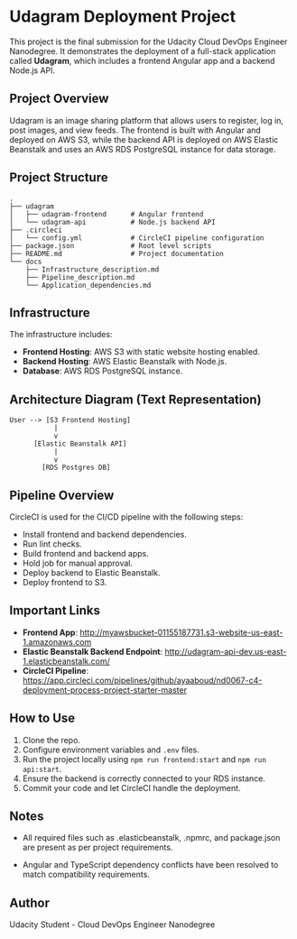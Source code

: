 <!-- # Hosting a Full-Stack Application

### **You can use you own project completed in previous courses or use the provided Udagram app for completing this final project.**

---

In this project you will learn how to take a newly developed Full-Stack application built for a retailer and deploy it to a cloud service provider so that it is available to customers. You will use the aws console to start and configure the services the application needs such as a database to store product information and a web server allowing the site to be discovered by potential customers. You will modify your package.json scripts and replace hard coded secrets with environment variables in your code.

After the initial setup, you will learn to interact with the services you started on aws and will deploy manually the application a first time to it. As you get more familiar with the services and interact with them through a CLI, you will gradually understand all the moving parts.

You will then register for a free account on CircleCi and connect your Github account to it. Based on the manual steps used to deploy the app, you will write a config.yml file that will make the process reproducible in CircleCi. You will set up the process to be executed automatically based when code is pushed on the main Github branch.

The project will also include writing documentation and runbooks covering the operations of the deployment process. Those runbooks will serve as a way to communicate with future developers and anybody involved in diagnosing outages of the Full-Stack application.

# Udagram

This application is provided to you as an alternative starter project if you do not wish to host your own code done in the previous courses of this nanodegree. The udagram application is a fairly simple application that includes all the major components of a Full-Stack web application.

### Dependencies

```
- Node v14.15.1 (LTS) or more recent. While older versions can work it is advisable to keep node to latest LTS version

- npm 6.14.8 (LTS) or more recent, Yarn can work but was not tested for this project

- AWS CLI v2, v1 can work but was not tested for this project

- A RDS database running Postgres.

- A S3 bucket for hosting uploaded pictures.

```

### Installation

Provision the necessary AWS services needed for running the application:

1. In AWS, provision a publicly available RDS database running Postgres. <Place holder for link to classroom article>
1. In AWS, provision a s3 bucket for hosting the uploaded files. <Place holder for tlink to classroom article>
1. Export the ENV variables needed or use a package like [dotnev](https://www.npmjs.com/package/dotenv)/.
1. From the root of the repo, navigate udagram-api folder `cd starter/udagram-api` to install the node_modules `npm install`. After installation is done start the api in dev mode with `npm run dev`.
1. Without closing the terminal in step 1, navigate to the udagram-frontend `cd starter/udagram-frontend` to intall the node_modules `npm install`. After installation is done start the api in dev mode with `npm run start`.

## Testing

This project contains two different test suite: unit tests and End-To-End tests(e2e). Follow these steps to run the tests.

1. `cd starter/udagram-frontend`
1. `npm run test`
1. `npm run e2e`

There are no Unit test on the back-end

### Unit Tests:

Unit tests are using the Jasmine Framework.

### End to End Tests:

The e2e tests are using Protractor and Jasmine.

## Built With

- [Angular](https://angular.io/) - Single Page Application Framework
- [Node](https://nodejs.org) - Javascript Runtime
- [Express](https://expressjs.com/) - Javascript API Framework

## License

[License](LICENSE.txt) -->

<!-- # Udagram Deployment Project

## Project Overview

Udagram is a cloud-deployed application that includes a front-end Angular single-page application (SPA) and a back-end RESTful API. The API provides user authentication and image-related services, while the front-end allows users to log in, upload photos, and view the feed.

This project demonstrates a full CI/CD pipeline using CircleCI and AWS services including:

- AWS RDS for PostgreSQL database
- AWS Elastic Beanstalk for API hosting
- AWS S3 for static front-end hosting

---

## Project Architecture

![Architecture Diagram](./docs/architecture-diagram.png)

---

## Pipeline Overview

![Pipeline Diagram](./docs/pipeline-diagram.png)

---

## Hosted Application Links

- **Frontend (S3 Hosted):** [https://your-s3-url.amazonaws.com](https://your-s3-url.amazonaws.com)
- **API (Elastic Beanstalk):** [http://your-api-env.elasticbeanstalk.com/api/v0/](http://your-api-env.elasticbeanstalk.com/api/v0/)

---

## CircleCI Build

### ✅ Last Successful Build Screenshots

- **Build Phase:** ![Build](./docs/circleci-build.png)
- **Hold Phase:** ![Hold](./docs/circleci-hold.png)
- **Deploy Phase:** ![Deploy](./docs/circleci-deploy.png)

---

## AWS Infrastructure Screenshots

- **RDS (Postgres):**
  ![RDS](./docs/aws-rds.png)

- **Elastic Beanstalk (API):**
  ![EB](./docs/aws-eb.png)

- **S3 (Frontend):**
  ![S3](./docs/aws-s3.png)

---

## Project Structure

```bash
├── .circleci/
│   └── config.yml
├── udagram/
│   ├── udagram-api/        # Express API
│   └── udagram-frontend/   # Angular frontend
├── docs/
│   ├── architecture-diagram.png
│   ├── pipeline-diagram.png
│   ├── aws-rds.png
│   ├── aws-eb.png
│   ├── aws-s3.png
│   ├── circleci-build.png
│   ├── circleci-hold.png
│   ├── circleci-deploy.png
│   ├── Infrastructure_description.md
│   ├── Pipeline_description.md
│   └── Application_dependencies.md
├── package.json
└── README.md
``` -->

# Udagram Deployment Project

This project is the final submission for the Udacity Cloud DevOps Engineer Nanodegree. It demonstrates the deployment of a full-stack application called **Udagram**, which includes a frontend Angular app and a backend Node.js API.

## Project Overview

Udagram is an image sharing platform that allows users to register, log in, post images, and view feeds. The frontend is built with Angular and deployed on AWS S3, while the backend API is deployed on AWS Elastic Beanstalk and uses an AWS RDS PostgreSQL instance for data storage.

## Project Structure

```
.
├── udagram
│   ├── udagram-frontend      # Angular frontend
│   └── udagram-api           # Node.js backend API
├── .circleci
│   └── config.yml            # CircleCI pipeline configuration
├── package.json              # Root level scripts
├── README.md                 # Project documentation
└── docs
    ├── Infrastructure_description.md
    ├── Pipeline_description.md
    └── Application_dependencies.md
```

## Infrastructure

The infrastructure includes:

- **Frontend Hosting**: AWS S3 with static website hosting enabled.
- **Backend Hosting**: AWS Elastic Beanstalk with Node.js.
- **Database**: AWS RDS PostgreSQL instance.

## Architecture Diagram (Text Representation)

```
User --> [S3 Frontend Hosting]
           |
           v
      [Elastic Beanstalk API]
           |
           v
        [RDS Postgres DB]
```

## Pipeline Overview

CircleCI is used for the CI/CD pipeline with the following steps:

- Install frontend and backend dependencies.
- Run lint checks.
- Build frontend and backend apps.
- Hold job for manual approval.
- Deploy backend to Elastic Beanstalk.
- Deploy frontend to S3.

## Important Links

- **Frontend App**: http://myawsbucket-01155187731.s3-website-us-east-1.amazonaws.com
- **Elastic Beanstalk Backend Endpoint**: http://udagram-api-dev.us-east-1.elasticbeanstalk.com/
- **CircleCI Pipeline**: https://app.circleci.com/pipelines/github/ayaaboud/nd0067-c4-deployment-process-project-starter-master

## How to Use

1. Clone the repo.
2. Configure environment variables and `.env` files.
3. Run the project locally using `npm run frontend:start` and `npm run api:start`.
4. Ensure the backend is correctly connected to your RDS instance.
5. Commit your code and let CircleCI handle the deployment.

## Notes

- All required files such as .elasticbeanstalk, .npmrc, and package.json are present as per project requirements.

- Angular and TypeScript dependency conflicts have been resolved to match compatibility requirements.

## Author

Udacity Student - Cloud DevOps Engineer Nanodegree
